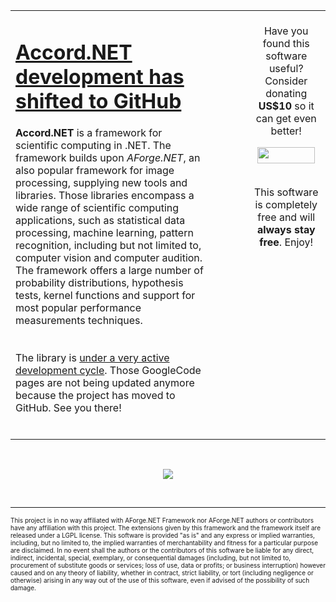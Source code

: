 <table>
<blockquote><tr valign='top'>
<blockquote><td width='800'></blockquote></blockquote>

<h1><a href='http://accord-framework.net'>Accord.NET development has shifted to GitHub</a></h1>

<b>Accord.NET</b> is a framework for scientific computing in .NET. The framework builds upon  <i>AForge.NET</i>, an also popular framework for image processing, supplying new tools and libraries. Those libraries encompass a wide range of scientific computing applications, such as statistical data processing, machine learning, pattern recognition, including but not limited to, computer vision and computer audition. The framework offers a large number of probability distributions, hypothesis tests, kernel functions and support for most popular performance measurements techniques.<br>
<br>
<br>
The library is <a href='https://github.com/accord-net/framework/commits/development'>under a very active development cycle</a>. Those GoogleCode pages are not being updated anymore because the project has moved to GitHub. See you there!<br>
<br>
</td>
<blockquote><td width='5'>
<blockquote></td>
<td width='200' align='center' valign='top'>
<br />
Have you found this software useful? Consider donating <b>US$10</b> so it can get even better!<br /></blockquote></blockquote>

<a href='https://www.paypal.com/cgi-bin/webscr?cmd=_s-xclick&hosted_button_id=N4Q6YQSPWN8BG'><img src='https://www.paypalobjects.com/en_US/i/btn/btn_donate_LG.gif' align='center' width='92' height='26' /></a>

<br />
This software is completely free and will <b>always stay free</b>. Enjoy!<br>
<blockquote></td>
</blockquote><blockquote></tr>
</table></blockquote>

<br />


<p align='center'>
<a href='http://accord-framework.net'>
<img src='http://accord.googlecode.com/svn/wiki/images/Accord.NET%20(logo%20large).png' />
</a>
</p>
<br />


---

<font size='1'>This project is in no way affiliated with AForge.NET Framework nor AForge.NET authors or contributors have any affiliation with this project. The extensions given by this framework and the framework itself are released under a LGPL license. This software is provided "as is" and any express or implied warranties, including, but no limited to, the implied warranties of merchantability and fitness for a particular purpose are disclaimed. In no event shall the authors or the contributors of this software be liable for any direct, indirect, incidental, special, exemplary, or consequential damages (including, but not limited to, procurement of substitute goods or services; loss of use, data or profits; or business interruption) however caused and on any theory of liability, whether in contract, strict liability, or tort (including negligence or otherwise) arising in any way out of the use of this software, even if advised of the possibility of such damage.</font>